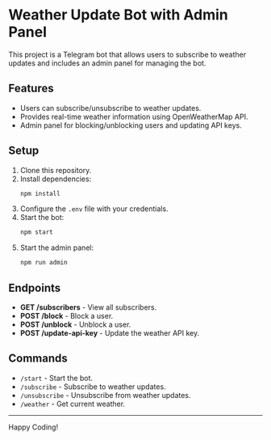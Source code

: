 # Weather Update Bot with Admin Panel

This project is a Telegram bot that allows users to subscribe to weather updates and includes an admin panel for managing the bot.

## Features

- Users can subscribe/unsubscribe to weather updates.
- Provides real-time weather information using OpenWeatherMap API.
- Admin panel for blocking/unblocking users and updating API keys.

## Setup

1. Clone this repository.
2. Install dependencies:
   ```bash
   npm install
   ```
3. Configure the `.env` file with your credentials.
4. Start the bot:
   ```bash
   npm start
   ```
5. Start the admin panel:
   ```bash
   npm run admin
   ```

## Endpoints

- **GET /subscribers** - View all subscribers.
- **POST /block** - Block a user.
- **POST /unblock** - Unblock a user.
- **POST /update-api-key** - Update the weather API key.

## Commands

- `/start` - Start the bot.
- `/subscribe` - Subscribe to weather updates.
- `/unsubscribe` - Unsubscribe from weather updates.
- `/weather` - Get current weather.

---
Happy Coding!